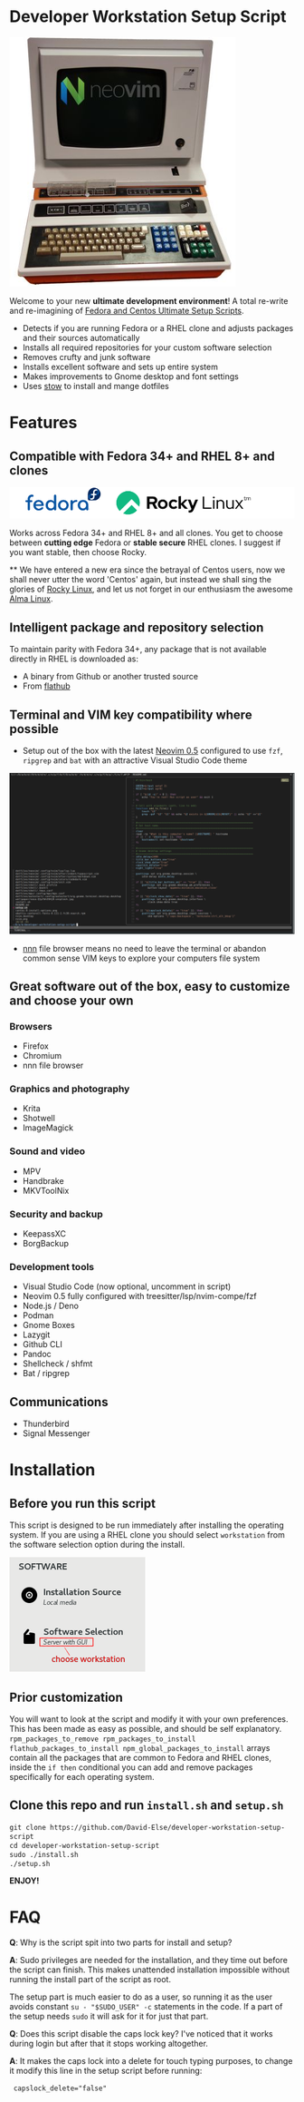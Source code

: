 # Developer Workstation Setup Script

![neo-70s](./images/neo-70s.jpg)

Welcome to your new **ultimate development environment**! A total re-write and re-imagining of [Fedora and Centos Ultimate Setup Scripts](https://github.com/David-Else/fedora-ultimate-setup-script).

- Detects if you are running Fedora or a RHEL clone and adjusts packages and their sources automatically
- Installs all required repositories for your custom software selection
- Removes crufty and junk software
- Installs excellent software and sets up entire system
- Makes improvements to Gnome desktop and font settings
- Uses [stow](https://www.gnu.org/software/stow/) to install and mange dotfiles

# Features

## Compatible with Fedora 34+ and RHEL 8+ and clones

![rocky-fedora-logos](./images/rocky-fedora.png)

Works across Fedora 34+ and RHEL 8+ and all clones. You get to choose between **cutting edge** Fedora or **stable secure** RHEL clones. I suggest if you want stable, then choose Rocky.

\*\* We have entered a new era since the betrayal of Centos users, now we shall never utter the word 'Centos' again, but instead we shall sing the glories of [Rocky Linux](https://rockylinux.org/), and let us not forget in our enthusiasm the awesome [Alma Linux](https://almalinux.org/).

## Intelligent package and repository selection

To maintain parity with Fedora 34+, any package that is not available directly in RHEL is downloaded as:

- A binary from Github or another trusted source
- From [flathub](https://flathub.org/home)

## Terminal and VIM key compatibility where possible

- Setup out of the box with the latest [Neovim 0.5](https://neovim.io/news/2021/07) configured to use `fzf`, `ripgrep` and `bat` with an attractive Visual Studio Code theme

![Neovim](./images/neo-vim-with-vs-code-theme-preview.png)

- [nnn](https://github.com/jarun/nnn) file browser means no need to leave the terminal or abandon common sense VIM keys to explore your computers file system

## Great software out of the box, easy to customize and choose your own

### Browsers

- Firefox
- Chromium
- nnn file browser

### Graphics and photography

- Krita
- Shotwell
- ImageMagick

### Sound and video

- MPV
- Handbrake
- MKVToolNix

### Security and backup

- KeepassXC
- BorgBackup

### Development tools

- Visual Studio Code (now optional, uncomment in script)
- Neovim 0.5 fully configured with treesitter/lsp/nvim-compe/fzf
- Node.js / Deno
- Podman
- Gnome Boxes
- Lazygit
- Github CLI
- Pandoc
- Shellcheck / shfmt
- Bat / ripgrep

## Communications

- Thunderbird
- Signal Messenger

# Installation

## Before you run this script

This script is designed to be run immediately after installing the operating system. If you are using a RHEL clone you should select `workstation` from the software selection option during the install.

![RHEL](./images/centos-8-install-options.png)

## Prior customization

You will want to look at the script and modify it with your own preferences. This has been made as easy as possible, and should be self explanatory. `rpm_packages_to_remove rpm_packages_to_install flathub_packages_to_install npm_global_packages_to_install` arrays contain all the packages that are common to Fedora and RHEL clones, inside the `if then` conditional you can add and remove packages specifically for each operating system.

## Clone this repo and run `install.sh` and `setup.sh`
```
git clone https://github.com/David-Else/developer-workstation-setup-script
cd developer-workstation-setup-script
sudo ./install.sh
./setup.sh
```

**ENJOY!**

# FAQ

**Q**: Why is the script spit into two parts for install and setup?

**A**: Sudo privileges are needed for the installation, and they time out before the script can finish. This makes unattended installation impossible without running the install part of the script as root.

The setup part is much easier to do as a user, so running it as the user avoids constant `su - "$SUDO_USER" -c` statements in the code. If a part of the setup needs `sudo` it will ask for it for just that part.

**Q**: Does this script disable the caps lock key? I've noticed that it works during login but after that it stops working altogether.

**A**: It makes the caps lock into a delete for touch typing purposes, to change it modify this line in the setup script before running:

```shell
 capslock_delete="false"
```
